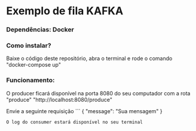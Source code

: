 # Exemplo de fila KAFKA

### Dependências: Docker

### Como instalar?

Baixe o código deste repositório, abra o terminal e rode o comando "docker-compose up"

### Funcionamento:

O producer ficará disponível na porta 8080 do seu computador com a rota "produce" "http://localhost:8080/produce"

Envie a seguinte requisição ``` 
{
  "message": "Sua mensagem" 
}
```
O log do consumer estará disponível no seu terminal
